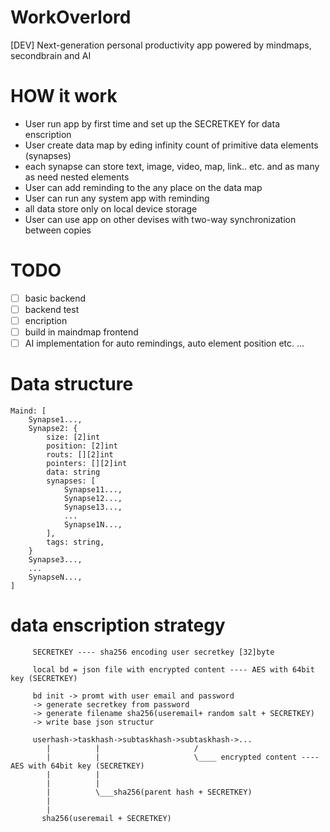 # WorkOverlord

[DEV] Next-generation personal productivity app powered by mindmaps, secondbrain and AI

# HOW it work

- User run app by first time and set up the SECRETKEY for data enscription 
- User create data map by eding infinity count of primitive data elements (synapses) 
- each synapse can store text, image, video, map, link.. etc. and as many as need nested elements 
- User can add reminding to the any place on the data map
- User can run any system app with reminding 
- all data store only on local device storage
- User can use app on other devises with two-way synchronization between copies

# TODO

- [ ] basic backend
- [ ] backend test
- [ ] encription
- [ ] build in maindmap frontend
- [ ] AI implementation for auto remindings, auto element position etc.
...

# Data structure

```
Maind: [
    Synapse1...,
    Synapse2: {
        size: [2]int
        position: [2]int
        routs: [][2]int
        pointers: [][2]int
        data: string
        synapses: [
            Synapse11...,
            Synapse12...,
            Synapse13...,
            ...
            Synapse1N...,
        ],
        tags: string,
    }
    Synapse3...,
    ...
    SynapseN...,
]

```

# data enscription strategy

```
     SECRETKEY ---- sha256 encoding user secretkey [32]byte

     local bd = json file with encrypted content ---- AES with 64bit key (SECRETKEY)

     bd init -> promt with user email and password
     -> generate secretkey from password
     -> generate filename sha256(useremail+ random salt + SECRETKEY)
     -> write base json structur

     userhash->taskhash->subtaskhash->subtaskhash->...
        |          |                     /
        |          |                     \____ encrypted content ---- AES with 64bit key (SECRETKEY)
        |          |
        |          |
        |          \___sha256(parent hash + SECRETKEY)
        |
        |
       sha256(useremail + SECRETKEY)
```
